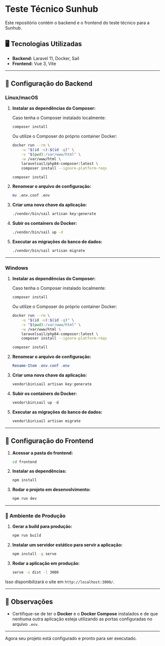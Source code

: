 # Teste Técnico Sunhub

Este repositório contém o backend e o frontend do teste técnico para a Sunhub.

## 🖥️ Tecnologias Utilizadas

- **Backend:** Laravel 11, Docker, Sail
- **Frontend:** Vue 3, Vite

---

## 🚀 Configuração do Backend

### Linux/macOS

1. **Instalar as dependências do Composer:**
   
   Caso tenha o Composer instalado localmente:
   ```sh
   composer install
   ```
   
   Ou utilize o Composer do próprio container Docker:
   ```sh
   docker run --rm \
       -u "$(id -u):$(id -g)" \
       -v "$(pwd):/var/www/html" \
       -w /var/www/html \
       laravelsail/php84-composer:latest \
       composer install --ignore-platform-reqs
   ```
   ```sh
   composer install
   ```

1. **Renomear o arquivo de configuração:**
   ```sh
   mv .env.conf .env
   ```

2. **Criar uma nova chave da aplicação:**
   ```sh
   ./vendor/bin/sail artisan key:generate
   ```

3. **Subir os containers do Docker:**
   ```sh
   ./vendor/bin/sail up -d
   ```

4. **Executar as migrações do banco de dados:**
   ```sh
   ./vendor/bin/sail artisan migrate
   ```
---


### Windows

1. **Instalar as dependências do Composer:**
   
   Caso tenha o Composer instalado localmente:
   ```sh
   composer install
   ```
   
   Ou utilize o Composer do próprio container Docker:
   ```sh
   docker run --rm \
       -u "$(id -u):$(id -g)" \
       -v "$(pwd):/var/www/html" \
       -w /var/www/html \
       laravelsail/php84-composer:latest \
       composer install --ignore-platform-reqs
   ```
   ```powershell
   composer install
   ```

1. **Renomear o arquivo de configuração:**
   ```powershell
   Rename-Item .env.conf .env
   ```

2. **Criar uma nova chave da aplicação:**
   ```powershell
   vendor\bin\sail artisan key:generate
   ```

3. **Subir os containers do Docker:**
   ```powershell
   vendor\bin\sail up -d
   ```

4. **Executar as migrações do banco de dados:**
   ```powershell
   vendor\bin\sail artisan migrate
   ```
---

## 🎨 Configuração do Frontend

1. **Acessar a pasta do frontend:**
   ```sh
   cd frontend
   ```

2. **Instalar as dependências:**
   ```sh
   npm install
   ```

3. **Rodar o projeto em desenvolvimento:**
   ```sh
   npm run dev
   ```

---

### 🚀 Ambiente de Produção

1. **Gerar a build para produção:**
   ```sh
   npm run build
   ```

2. **Instalar um servidor estático para servir a aplicação:**
   ```sh
   npm install -g serve
   ```

3. **Rodar a aplicação em produção:**
   ```sh
   serve -s dist -l 3000
   ```

Isso disponibilizará o site em `http://localhost:3000/`.


---

## 📝 Observações


- Certifique-se de ter o **Docker** e o **Docker Compose** instalados e de que nenhuma outra aplicação esteja utilizando as portas configuradas no arquivo `.env`.


---

Agora seu projeto está configurado e pronto para ser executado.

